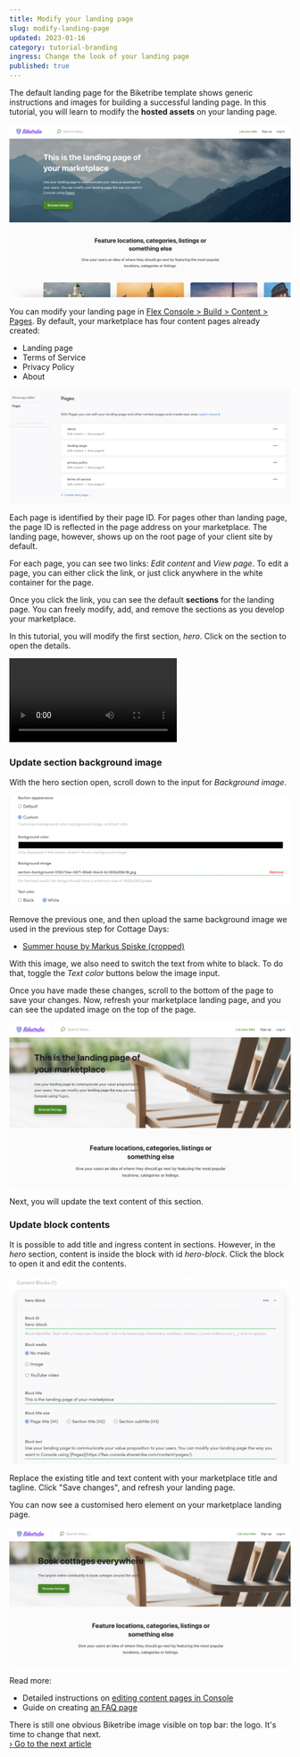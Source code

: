 ```yaml
---
title: Modify your landing page
slug: modify-landing-page
updated: 2023-01-16
category: tutorial-branding
ingress: Change the look of your landing page
published: true
---
```


The default landing page for the Biketribe template shows generic
instructions and images for building a successful landing page. In this
tutorial, you will learn to modify the **hosted assets** on your landing
page.

![Default landing page](./default-landing-page.png)

You can modify your landing page in
[Flex Console > Build > Content > Pages](https://flex-console.sharetribe.com/content/pages).
By default, your marketplace has four content pages already created:

- Landing page
- Terms of Service
- Privacy Policy
- About

![Default pages](./default-pages.png)

Each page is identified by their page ID. For pages other than landing
page, the page ID is reflected in the page address on your marketplace.
The landing page, however, shows up on the root page of your client site
by default.

For each page, you can see two links: _Edit content_ and _View page_. To
edit a page, you can either click the link, or just click anywhere in
the white container for the page.

Once you click the link, you can see the default **sections** for the
landing page. You can freely modify, add, and remove the sections as you
develop your marketplace.

In this tutorial, you will modify the first section, _hero_. Click on
the section to open the details.

<video>
    <source src='./lpsh.mp4' type='video/mp4'>
    <source src='./lpsh.webm' type='video/webm'>
    <source src='./lpsh.ogv' type='video/ogg'>
</video>

### Update section background image

With the hero section open, scroll down to the input for _Background
image_.

![Landing page image inputs](./landing-page-image-inputs.png)

Remove the previous one, and then upload the same background image we
used in the previous step for Cottage Days: <br />

- [Summer house by Markus Spiske (cropped)](/tutorial-assets/markus-spiske-summer-house-unsplash.jpg)

With this image, we also need to switch the text from white to black. To
do that, toggle the _Text color_ buttons below the image input.

Once you have made these changes, scroll to the bottom of the page to
save your changes. Now, refresh your marketplace landing page, and you
can see the updated image on the top of the page.

![Landing page after image update](./landing-page-image-update.png)

Next, you will update the text content of this section.

### Update block contents

It is possible to add title and ingress content in sections. However, in
the _hero_ section, content is inside the block with id _hero-block_.
Click the block to open it and edit the contents.

![Landing page block content](./landing-page-block-content.png)

Replace the existing title and text content with your marketplace title
and tagline. Click "Save changes", and refresh your landing page.

You can now see a customised hero element on your marketplace landing
page.

![Landing page with fully updated hero element](./landing-page-full-update.png)

Read more:

- Detailed instructions on
  [editing content pages in Console](/operator-guides/how-to-edit-content-pages-in-console/)
- Guide on creating
  [an FAQ page](/operator-guides/how-to-create-an-faq-page/)

There is still one obvious Biketribe image visible on top bar: the logo.
It's time to change that next.<br />
[› Go to the next article](/tutorial/change-logo/)
